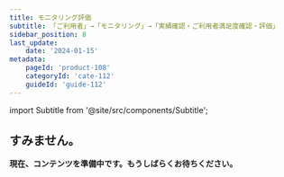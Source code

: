 ```yaml
---
title: モニタリング評価
subtitle: 「ご利用者」→「モニタリング」→「実績確認・ご利用者満足度確認・評価」
sidebar_position: 8
last_update: 
    date: '2024-01-15'
metadata: 
    pageId: 'product-108'
    categoryId: 'cate-112'
    guideId: 'guide-112'
---
```


import Subtitle from '@site/src/components/Subtitle';

<Subtitle text={frontMatter.subtitle} />

## すみません。

**現在、コンテンツを準備中です。もうしばらくお待ちください。**